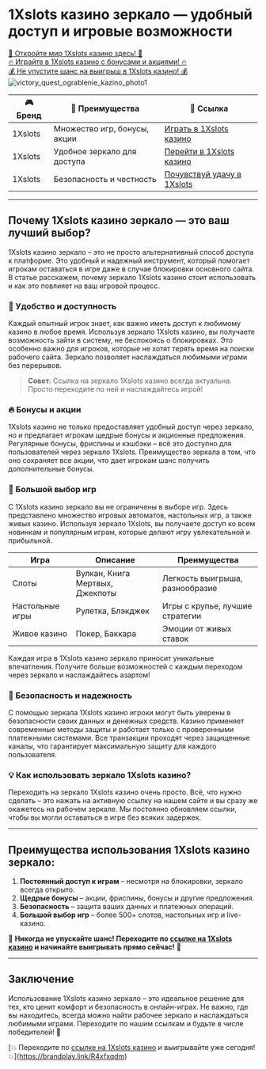 # 1Xslots казино зеркало — удобный доступ и игровые возможности 

[🎰 Откройте мир 1Xslots казино здесь! 🎰](https://brandplay.link/R4xfxqdm)  
[🔥 Играйте в 1Xslots казино с бонусами и акциями! 🔥](https://brandplay.link/R4xfxqdm)  
[💰 Не упустите шанс на выигрыш в 1Xslots казино! 💰](https://brandplay.link/R4xfxqdm)  
![victory_quest_ograblenie_kazino_photo1](https://github.com/user-attachments/assets/73355958-45e0-4acd-a43f-578e2183dafb)


| 🎮 Бренд     | 🌟 Преимущества                   | 🔗 Ссылка                               |
|--------------|-----------------------------------|----------------------------------------|
| 1Xslots      | Множество игр, бонусы, акции      | [Играть в 1Xslots казино](https://brandplay.link/R4xfxqdm) |
| 1Xslots      | Удобное зеркало для доступа      | [Перейти в 1Xslots казино](https://brandplay.link/R4xfxqdm) |
| 1Xslots      | Безопасность и честность          | [Почувствуй удачу в 1Xslots](https://brandplay.link/R4xfxqdm) |

---

## Почему 1Xslots казино зеркало — это ваш лучший выбор?

1Xslots казино зеркало – это не просто альтернативный способ доступа к платформе. Это удобный и надежный инструмент, который помогает игрокам оставаться в игре даже в случае блокировки основного сайта. В статье расскажем, почему зеркало 1Xslots казино стоит использовать и как это повлияет на ваш игровой процесс.

### 🚀 Удобство и доступность

Каждый опытный игрок знает, как важно иметь доступ к любимому казино в любое время. Используя зеркало 1Xslots казино, вы получаете возможность зайти в систему, не беспокоясь о блокировках. Это особенно важно для игроков, которые не хотят терять время на поиски рабочего сайта. Зеркало позволяет наслаждаться любимыми играми без перерывов.

> **Совет**: Ссылка на зеркало 1Xslots казино всегда актуальна. Просто переходите по ней и наслаждайтесь игрой!

### 🔥 Бонусы и акции

1Xslots казино не только предоставляет удобный доступ через зеркало, но и предлагает игрокам щедрые бонусы и акционные предложения. Регулярные бонусы, фриспины и кэшбэки – всё это доступно для пользователей через зеркало 1Xslots. Преимущество зеркала в том, что оно сохраняет все акции, что дает игрокам шанс получить дополнительные бонусы.

### 🎰 Большой выбор игр

С 1Xslots казино зеркало вы не ограничены в выборе игр. Здесь представлено множество игровых автоматов, настольных игр, а также живых казино. Используя зеркало 1Xslots, вы получаете доступ ко всем новинкам и популярным играм, которые делают игру увлекательной и прибыльной.

| Игра               | Описание                           | Преимущества                     |
|--------------------|------------------------------------|----------------------------------|
| Слоты              | Вулкан, Книга Мертвых, Джекпоты    | Легкость выигрыша, разнообразие  |
| Настольные игры    | Рулетка, Блэкджек                  | Игры с крупье, лучшие стратегии |
| Живое казино       | Покер, Баккара                     | Эмоции от живых ставок          |

Каждая игра в 1Xslots казино зеркало приносит уникальные впечатления. Получите больше возможностей с каждым переходом через зеркало и наслаждайтесь азартом!

### 🎯 Безопасность и надежность

С помощью зеркала 1Xslots казино игроки могут быть уверены в безопасности своих данных и денежных средств. Казино применяет современные методы защиты и работает только с проверенными платежными системами. Все транзакции проходят через защищенные каналы, что гарантирует максимальную защиту для каждого пользователя.

### 💡 Как использовать зеркало 1Xslots казино?

Переходить на зеркало 1Xslots казино очень просто. Всё, что нужно сделать – это нажать на активную ссылку на нашем сайте и вы сразу же окажетесь на рабочем зеркале. Мы постоянно обновляем ссылки, чтобы вы могли оставаться в игре без всяких задержек.

---

## Преимущества использования 1Xslots казино зеркало:

1. **Постоянный доступ к играм** – несмотря на блокировки, зеркало всегда открыто.
2. **Щедрые бонусы** – акции, фриспины, бонусы и другие предложения.
3. **Безопасность** – защита ваших данных и платежных операций.
4. **Большой выбор игр** – более 500+ слотов, настольных игр и live-казино.

🔗 **Никогда не упускайте шанс! Переходите по [ссылке на 1Xslots казино](https://brandplay.link/R4xfxqdm) и начинайте выигрывать прямо сейчас!** 🔗

---

## Заключение

Использование 1Xslots казино зеркало – это идеальное решение для тех, кто ценит комфорт и безопасность в онлайн-играх. Не важно, где вы находитесь, всегда можно найти рабочее зеркало и наслаждаться любимыми играми. Переходите по нашим ссылкам и будьте в числе победителей! 💸

[💥 Переходите по [ссылке на 1Xslots казино](https://brandplay.link/R4xfxqdm) и выигрывайте уже сегодня! 💥](https://brandplay.link/R4xfxqdm)
